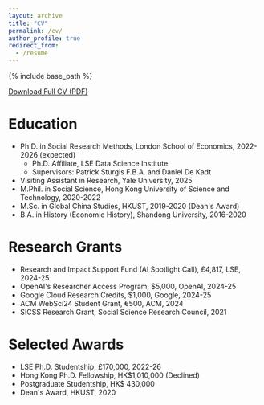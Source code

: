 ```yaml
---
layout: archive
title: "CV"
permalink: /cv/
author_profile: true
redirect_from:
  - /resume
---
```


{% include base_path %}

[Download Full CV (PDF)](/files/Wang_CV_2025.pdf)

Education
======
* Ph.D. in Social Research Methods, London School of Economics, 2022-2026 (expected)
  * Ph.D. Affiliate, LSE Data Science Institute
  * Supervisors: Patrick Sturgis F.B.A. and Daniel De Kadt
* Visiting Assistant in Research, Yale University, 2025
* M.Phil. in Social Science, Hong Kong University of Science and Technology, 2020-2022
* M.Sc. in Global China Studies, HKUST, 2019-2020 (Dean's Award)
* B.A. in History (Economic History), Shandong University, 2016-2020

Research Grants
======
* Research and Impact Support Fund (AI Spotlight Call), £4,817, LSE, 2024-25
* OpenAI's Researcher Access Program, $5,000, OpenAI, 2024-25
* Google Cloud Research Credits, $1,000, Google, 2024-25
* ACM WebSci24 Student Grant, €500, ACM, 2024
* SICSS Research Grant, Social Science Research Council, 2021

Selected Awards
======
* LSE Ph.D. Studentship, £170,000, 2022-26
* Hong Kong Ph.D. Fellowship, HK$1,010,000 (Declined)
* Postgraduate Studentship, HK$ 430,000
* Dean's Award, HKUST, 2020
